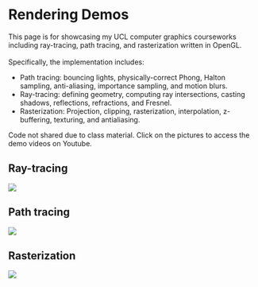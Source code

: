 # Rendering Demos
This page is for showcasing my UCL computer graphics courseworks including ray-tracing, path tracing, and rasterization written in OpenGL. </br></br>
Specifically, the implementation includes:
* Path tracing: bouncing lights, physically-correct Phong, Halton sampling, anti-aliasing, importance sampling, and motion blurs.
*	Ray-tracing: defining geometry, computing ray intersections, casting shadows, reflections, refractions, and Fresnel.
*	Rasterization: Projection, clipping, rasterization, interpolation, z-buffering, texturing, and antialiasing.

Code not shared due to class material. Click on the pictures to access the demo videos on Youtube.

## Ray-tracing
[![](https://github.com/XDDz123/rendering-demos/assets/20507222/dbd46ed6-916f-43b6-ba0e-0ddbb8bfb721)](https://www.youtube.com/watch?v=Y4UVl8pibXA)

## Path tracing
[![](https://github.com/XDDz123/rendering-demos/assets/20507222/94413210-68cc-4534-9aa0-8ba430369f7d)](https://www.youtube.com/watch?v=gax92NcKwyQ)

## Rasterization
[![](https://github.com/XDDz123/rendering-demos/assets/20507222/b0c4a77a-d322-4039-a6c5-763caa2c466a)](https://www.youtube.com/watch?v=G7NTUFt3BeQ)

